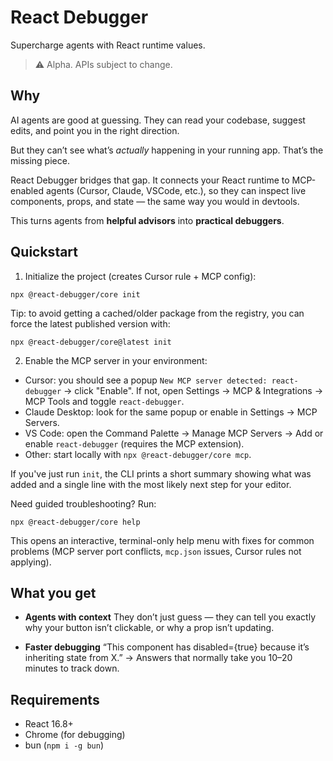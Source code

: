 # React Debugger

Supercharge agents with React runtime values.

> ⚠️ Alpha. APIs subject to change.

## Why

AI agents are good at guessing. They can read your codebase, suggest edits, and point you in the right direction.

But they can’t see what’s _actually_ happening in your running app. That’s the missing piece.

React Debugger bridges that gap. It connects your React runtime to MCP-enabled agents (Cursor, Claude, VSCode, etc.), so they can inspect live components, props, and state — the same way you would in devtools.

This turns agents from **helpful advisors** into **practical debuggers**.

## Quickstart

1. Initialize the project (creates Cursor rule + MCP config):

```
npx @react-debugger/core init
```

Tip: to avoid getting a cached/older package from the registry, you can force the latest published version with:

```
npx @react-debugger/core@latest init
```

2. Enable the MCP server in your environment:

- Cursor: you should see a popup `New MCP server detected: react-debugger` → click "Enable". If not, open Settings → MCP & Integrations → MCP Tools and toggle `react-debugger`.
- Claude Desktop: look for the same popup or enable in Settings → MCP Servers.
- VS Code: open the Command Palette → Manage MCP Servers → Add or enable `react-debugger` (requires the MCP extension).
- Other: start locally with `npx @react-debugger/core mcp`.

If you've just run `init`, the CLI prints a short summary showing what was added and a single line with the most likely next step for your editor.

Need guided troubleshooting? Run:

```
npx @react-debugger/core help
```

This opens an interactive, terminal-only help menu with fixes for common problems (MCP server port conflicts, `mcp.json` issues, Cursor rules not applying).

## What you get

- **Agents with context**
  They don’t just guess — they can tell you exactly why your button isn’t clickable, or why a prop isn’t updating.

- **Faster debugging**
  “This component has disabled={true} because it’s inheriting state from X.” → Answers that normally take you 10–20 minutes to track down.

## Requirements

- React 16.8+
- Chrome (for debugging)
- bun (`npm i -g bun`)
